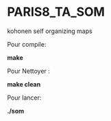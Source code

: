 # PARIS8_TA_SOM


kohonen self organizing maps

Pour compile:

**make**

Pour Nettoyer :

**make clean**

Pour lancer:

**./som**
